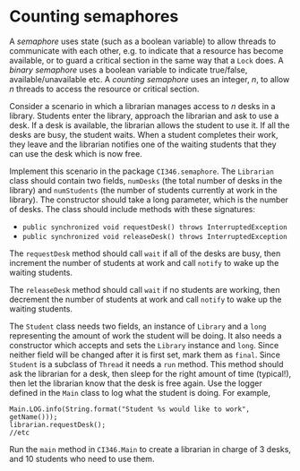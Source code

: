 # Counting semaphores

A *semaphore* uses state (such as a boolean variable) to allow threads to communicate with each other,
e.g. to indicate that a resource has become available, or to guard a critical section in the same
way that a `Lock` does. A *binary semaphore* uses a boolean variable to indicate true/false,
available/unavailable etc. A *counting semaphore* uses an integer, *n*, to allow *n* threads to 
access the resource or critical section.

Consider a scenario in which a librarian manages access to *n* desks in a library. Students enter the
library, approach the librarian and ask to use a desk. If a desk is available, the librarian allows
the student to use it. If all the desks are busy, the student waits. When a student completes their
work, they leave and the librarian notifies one of the waiting students that they can use the desk
which is now free.

Implement this scenario in the package `CI346.semaphore`. The `Librarian` class should contain two 
fields, `numDesks` (the total number of desks in the library) and `numStudents` (the number of 
students currently at work in the library). The constructor should take a long parameter, which
is the number of desks. The class should include methods with these signatures:

+ `public synchronized void requestDesk() throws InterruptedException` 
+ `public synchronized void releaseDesk() throws InterruptedException`

The `requestDesk` method should call `wait` if all of the desks are busy, then increment the number
of students at work and call `notify` to wake up the waiting students.

The `releaseDesk` method should call `wait` if no students are working, then decrement the number
of students at work and call `notify` to wake up the waiting students.

The `Student` class needs two fields, an instance of `Library` and a `long` representing
the amount of work the student will be doing. It also needs a constructor which accepts and sets 
the `Library` instance and `long`. Since neither field will be changed after it is first set, mark
them as `final`. Since `Student` is a subclass of `Thread` it needs a `run` method. This method
should ask the librarian for a desk, then sleep for the right amount of time (typical!), then let
the librarian know that the desk is free again. Use the logger defined in the `Main` class to log
what the student is doing. For example,

    Main.LOG.info(String.format("Student %s would like to work", getName()));
    librarian.requestDesk();
    //etc

Run the `main` method in `CI346.Main` to create a librarian in charge of 3 desks, and 10 students
who need to use them.